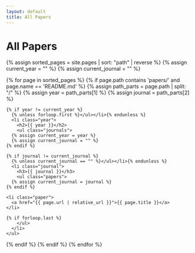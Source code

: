 ```yaml
---
layout: default
title: All Papers
---
```


# All Papers

{% assign sorted_pages = site.pages | sort: "path" | reverse %}
{% assign current_year = "" %}
{% assign current_journal = "" %}

<ul class="paper-list">
{% for page in sorted_pages %}
  {% if page.path contains 'papers/' and page.name == 'README.md' %}
    {% assign path_parts = page.path | split: "/" %}
    {% assign year = path_parts[1] %}
    {% assign journal = path_parts[2] %}
    
    {% if year != current_year %}
      {% unless forloop.first %}</ul></li>{% endunless %}
      <li class="year">
        <h2>{{ year }}</h2>
        <ul class="journals">
      {% assign current_year = year %}
      {% assign current_journal = "" %}
    {% endif %}
    
    {% if journal != current_journal %}
      {% unless current_journal == "" %}</ul></li>{% endunless %}
      <li class="journal">
        <h3>{{ journal }}</h3>
        <ul class="papers">
      {% assign current_journal = journal %}
    {% endif %}
    
    <li class="paper">
      <a href="{{ page.url | relative_url }}">{{ page.title }}</a>
    </li>
    
    {% if forloop.last %}
        </ul>
      </li>
    </ul>
  </li>
    {% endif %}
  {% endif %}
{% endfor %}
</ul>

<style>
  .paper-list { list-style-type: none; padding-left: 0; }
  .journals { list-style-type: none; padding-left: 20px; }
  .papers { list-style-type: none; padding-left: 20px; }
  .year > h2 { margin-bottom: 10px; }
  .journal > h3 { margin-bottom: 5px; }
</style>